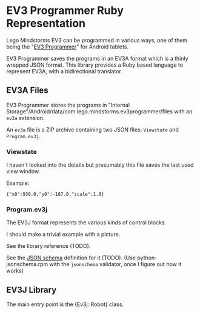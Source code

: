 # EV3 Programmer Ruby Representation

Lego Mindstorms EV3 can be programmed in various ways, one of them being
the "[EV3 Programmer][app]" for Android tablets.

[app]: https://play.google.com/store/apps/details?id=com.lego.mindstorms.ev3programmer

EV3 Programmer saves the programs in an EV3A format which is a thinly wrapped
JSON format. This library provides a Ruby based language to represent EV3A,
with a bidirectional translator.

## EV3A Files

EV3 Programmer stores the programs in
"Internal Storage"/Android/data/com.lego.mindstorms.ev3programmer/files with
an `ev3a` extension. 

An `ev3a` file is a ZIP archive containing two JSON files: `Viewstate` and
`Program.ev3j`.

### Viewstate

I haven't looked into the details but presumably this file saves the last used
view window.

Example:

`{"x0":930.0,"y0":-187.0,"scale":1.0}`

### Program.ev3j

The EV3J format represents the various kinds of control blocks.

I should make a trivial example with a picture.

See the library reference (TODO).

See the [JSON schema](http://json-schema.org) definition for it (TODO).
(Use python-jsonschema.rpm with
the `jsonschema` validator, once I figure out how it works)

## EV3J Library

The main entry point is the {Ev3j::Robot} class.
